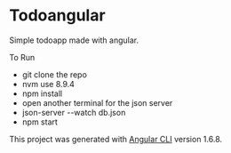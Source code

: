 # Todoangular

Simple todoapp made with angular.

To Run
- git clone the repo
- nvm use 8.9.4
- npm install
- open another terminal for the json server
- json-server --watch db.json
- npm start

This project was generated with [Angular CLI](https://github.com/angular/angular-cli) version 1.6.8.
